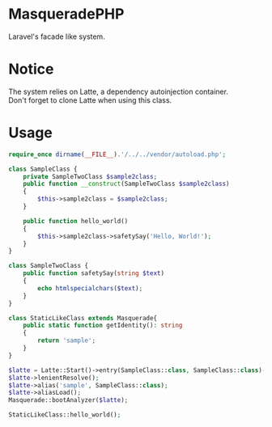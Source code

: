 # MasqueradePHP
Laravel's facade like system.  
# Notice
The system relies on Latte, a dependency autoinjection container.  
Don't forget to clone Latte when using this class.  
# Usage
```php
require_once dirname(__FILE__).'/../../vendor/autoload.php';

class SampleClass {
    private SampleTwoClass $sample2class;
    public function __construct(SampleTwoClass $sample2class)
    {
        $this->sample2class = $sample2class;
    }

    public function hello_world()
    {
        $this->sample2class->safetySay('Hello, World!');
    }
}

class SampleTwoClass {
    public function safetySay(string $text)
    {
        echo htmlspecialchars($text);
    }
}

class StaticLikeClass extends Masquerade{
    public static function getIdentity(): string
    {
        return 'sample';
    }
}

$latte = Latte::Start()->entry(SampleClass::class, SampleClass::class)->entry(SampleTwoClass::class, SampleTwoClass::class);
$latte->lenientResolve();
$latte->alias('sample', SampleClass::class);
$latte->aliasLoad();
Masquerade::bootAnalyzer($latte);

StaticLikeClass::hello_world();
```
